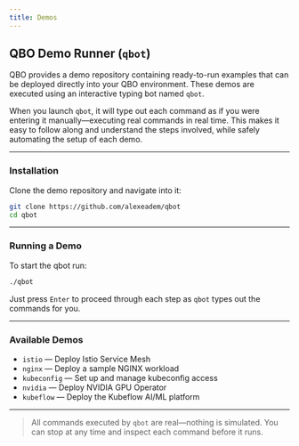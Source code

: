 ```yaml
---
title: Demos
---
```


## QBO Demo Runner (`qbot`)

QBO provides a demo repository containing ready-to-run examples that can be deployed directly into your QBO environment. These demos are executed using an interactive typing bot named `qbot`.

When you launch `qbot`, it will type out each command as if you were entering it manually—executing real commands in real time. This makes it easy to follow along and understand the steps involved, while safely automating the setup of each demo.

---

### Installation

Clone the demo repository and navigate into it:

```bash
git clone https://github.com/alexeadem/qbot
cd qbot
```

---

### Running a Demo

To start the qbot run:

```bash
./qbot
```

Just press `Enter` to proceed through each step as `qbot` types out the commands for you.

---

### Available Demos

- `istio` — Deploy Istio Service Mesh
- `nginx` — Deploy a sample NGINX workload
- `kubeconfig` — Set up and manage kubeconfig access
- `nvidia` — Deploy NVIDIA GPU Operator
- `kubeflow` — Deploy the Kubeflow AI/ML platform

---

> All commands executed by `qbot` are real—nothing is simulated. You can stop at any time and inspect each command before it runs.
